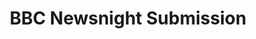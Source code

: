 ---
title: 'BBC Newsnight Submission'
redirect_to:
  - 'https://discuss.pencil2d.org/t/bbc-newsnight-submission/729'
---